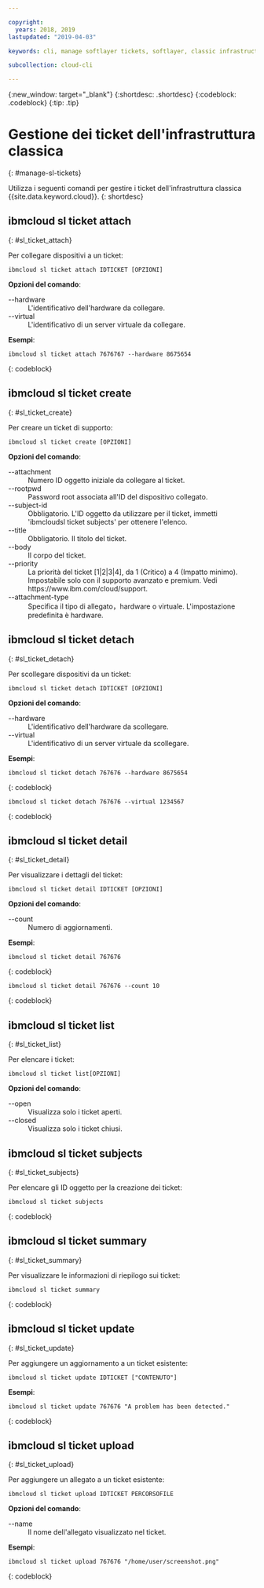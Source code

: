 ```yaml
---

copyright:
  years: 2018, 2019
lastupdated: "2019-04-03"

keywords: cli, manage softlayer tickets, softlayer, classic infrastructure, user management, ibmcloud sl ticket

subcollection: cloud-cli

---
```


{:new_window: target="_blank"}
{:shortdesc: .shortdesc}
{:codeblock: .codeblock}
{:tip: .tip}

# Gestione dei ticket dell'infrastruttura classica
{: #manage-sl-tickets}

Utilizza i seguenti comandi per gestire i ticket dell'infrastruttura classica {{site.data.keyword.cloud}}.
{: shortdesc}

## ibmcloud sl ticket attach
{: #sl_ticket_attach} 

Per collegare dispositivi a un ticket:
```
ibmcloud sl ticket attach IDTICKET [OPZIONI]
```

<strong>Opzioni del comando</strong>:
<dl>
<dt>--hardware</dt>
<dd>L'identificativo dell'hardware da collegare.</dd>
<dt>--virtual</dt>
<dd>L'identificativo di un server virtuale da collegare.</dd>
</dl>

**Esempi**:
```
ibmcloud sl ticket attach 7676767 --hardware 8675654
```
{: codeblock}

## ibmcloud sl ticket create
{: #sl_ticket_create} 

Per creare un ticket di supporto:
```
ibmcloud sl ticket create [OPZIONI]
```

<strong>Opzioni del comando</strong>:
<dl>
<dt>--attachment</dt>
<dd>Numero ID oggetto iniziale da collegare al ticket.</dd>
<dt>--rootpwd</dt>
<dd>Password root associata all'ID del dispositivo collegato.</dd>
<dt>--subject-id</dt>
<dd>Obbligatorio. L'ID oggetto da utilizzare per il ticket, immetti 'ibmcloudsl ticket subjects' per ottenere l'elenco.</dd>
<dt>--title</dt>
<dd>Obbligatorio. Il titolo del ticket.</dd>
<dt>--body</dt>
<dd>Il corpo del ticket.</dd>
<dt>--priority</dt>
<dd>La priorità del ticket [1|2|3|4], da 1 (Critico) a 4 (Impatto minimo). Impostabile solo con il supporto avanzato e premium. Vedi https://www.ibm.com/cloud/support.</dd>
<dt>--attachment-type</dt>
<dd>Specifica il tipo di allegato，hardware o virtuale. L'impostazione predefinita è hardware.</dd>
</dl>

## ibmcloud sl ticket detach 
{: #sl_ticket_detach} 

Per scollegare dispositivi da un ticket:
```
ibmcloud sl ticket detach IDTICKET [OPZIONI]
```

<strong>Opzioni del comando</strong>:
<dl>
<dt>--hardware</dt>
<dd>L'identificativo dell'hardware da scollegare.</dd>
<dt>--virtual</dt>
<dd>L'identificativo di un server virtuale da scollegare.</dd>
</dl>

**Esempi**:
```
ibmcloud sl ticket detach 767676 --hardware 8675654
```
{: codeblock}

```
ibmcloud sl ticket detach 767676 --virtual 1234567
```
{: codeblock}

## ibmcloud sl ticket detail 
{: #sl_ticket_detail} 

Per visualizzare i dettagli del ticket:
```
ibmcloud sl ticket detail IDTICKET [OPZIONI]
```

<strong>Opzioni del comando</strong>:
<dl>
<dt>--count</dt>
<dd>Numero di aggiornamenti.</dd>
</dl>

**Esempi**:
```
ibmcloud sl ticket detail 767676
```
{: codeblock}

```
ibmcloud sl ticket detail 767676 --count 10
```
{: codeblock}

## ibmcloud sl ticket list 
{: #sl_ticket_list} 

Per elencare i ticket:
```
ibmcloud sl ticket list[OPZIONI]
```

<strong>Opzioni del comando</strong>:
<dl>
<dt>--open</dt>
<dd>Visualizza solo i ticket aperti.</dd>
<dt>--closed</dt>
<dd>Visualizza solo i ticket chiusi.</dd>
</dl>

## ibmcloud sl ticket subjects 
{: #sl_ticket_subjects} 

Per elencare gli ID oggetto per la creazione dei ticket:
```
ibmcloud sl ticket subjects
```
{: codeblock}

## ibmcloud sl ticket summary 
{: #sl_ticket_summary} 

Per visualizzare le informazioni di riepilogo sui ticket:
```
ibmcloud sl ticket summary
```
{: codeblock}

## ibmcloud sl ticket update 
{: #sl_ticket_update} 

Per aggiungere un aggiornamento a un ticket esistente:
```
ibmcloud sl ticket update IDTICKET ["CONTENUTO"]
```

**Esempi**:
```
ibmcloud sl ticket update 767676 "A problem has been detected."
```
{: codeblock}

## ibmcloud sl ticket upload 
{: #sl_ticket_upload} 

Per aggiungere un allegato a un ticket esistente:
```
ibmcloud sl ticket upload IDTICKET PERCORSOFILE
```

<strong>Opzioni del comando</strong>:
<dl>
<dt>--name</dt>
<dd>Il nome dell'allegato visualizzato nel ticket.</dd>
</dl>

**Esempi**:
```
ibmcloud sl ticket upload 767676 "/home/user/screenshot.png"
```
{: codeblock}


